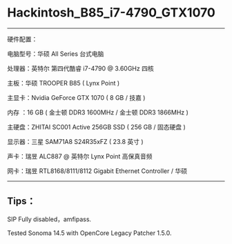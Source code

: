# Hackintosh_B85_i7-4790_GTX1070
---

硬件配置：

  电脑型号：华硕 All Series 台式电脑
 

  处理器：英特尔 第四代酷睿 i7-4790 @ 3.60GHz 四核
  
  主板：华硕 TROOPER B85 ( Lynx Point )

  主显卡：Nvidia GeForce GTX 1070 ( 8 GB / 技嘉 )

  内存 ：16 GB ( 金士顿 DDR3 1600MHz / 金士顿 DDR3 1866MHz )

  主硬盘：ZHITAI SC001 Active 256GB SSD ( 256 GB / 固态硬盘 )

  显示器：三星 SAM71A8 S24R35xFZ ( 23.8 英寸  )

  声卡：瑞昱 ALC887 @ 英特尔 Lynx Point  高保真音频

  网卡：瑞昱 RTL8168/8111/8112 Gigabit Ethernet Controller / 华硕
  


---
## Tips：

SIP Fully disabled，amfipass.

Tested Sonoma 14.5 with OpenCore Legacy Patcher 1.5.0.
